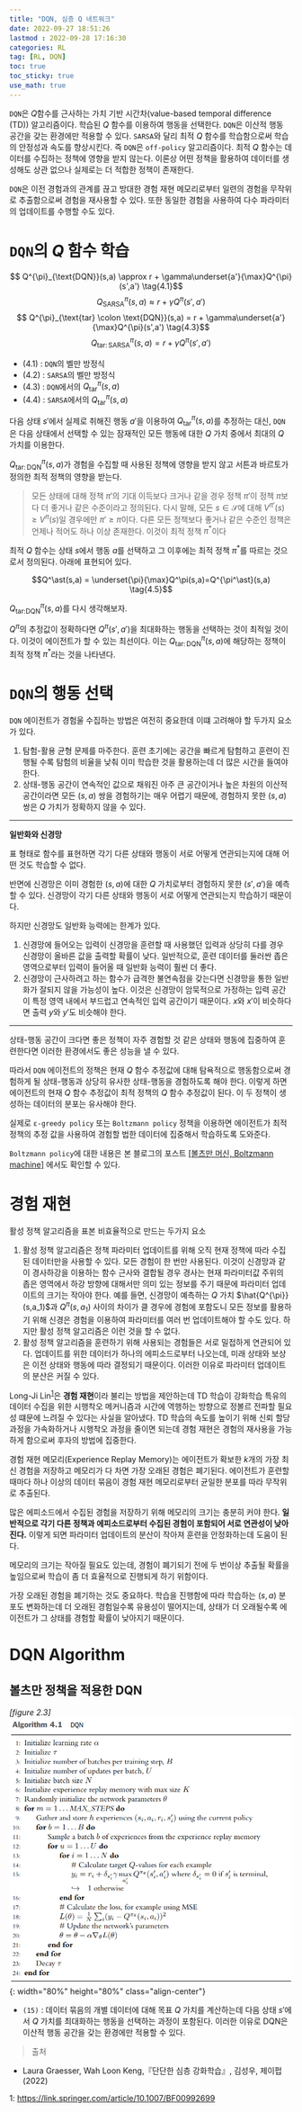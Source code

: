 ```yaml
---
title: "DQN, 심층 Q 네트워크"
date: 2022-09-27 18:51:26
lastmod : 2022-09-28 17:16:30
categories: RL
tag: [RL, DQN]
toc: true
toc_sticky: true
use_math: true
---
```


`DQN`은 $Q$함수를 근사하는 가치 기반 시간차(value-based temporal difference (TD)) 알고리즘이다. 학습된 $Q$ 함수를 이용하여 행동을 선택한다. `DQN`은 이산적 행동 공간을 갖는 환경에만 적용할 수 있다. `SARSA`와 달리 최적 $Q$ 함수를 학습함으로써 학습의 안정성과 속도를 향상시킨다. 즉 `DQN`은 `off-policy` 알고리즘이다. 최적 $Q$ 함수는 데이터를 수집하는 정책에 영향을 받지 않는다. 이론상 어떤 정책을 활용하여 데이터를 생성해도 상관 없으나 실제로는 더 적합한 정책이 존재한다.

`DQN`은 이전 경험과의 관계를 끊고 방대한 경험 재현 메모리로부터 일련의 경험을 무작위로 추출함으로써 경험을 재사용할 수 있다. 또한 동일한 경험을 사용하여 다수 파라미터의 업데이트를 수행할 수도 있다.

# `DQN`의 $Q$ 함수 학습

$$ Q^{\pi}_{\text{DQN}}(s,a) \approx r + \gamma\underset{a'}{\max}Q^{\pi}(s',a') \tag{4.1}$$
$$ Q^{\pi}_{\text{SARSA}}(s,a) \approx r + \gamma Q^{\pi}(s',a') \tag{4.2}$$
$$ Q^{\pi}_{\text{tar} \colon \text{DQN}}(s,a) = r + \gamma\underset{a'}{\max}Q^{\pi}(s',a') \tag{4.3}$$
$$ Q^{\pi}_{\text{tar}\colon\text{SARSA}}(s,a) = r + \gamma Q^{\pi}(s',a') \tag{4.4}$$

* $(4.1)$ : `DQN`의 벨만 방정식
* $(4.2)$ : `SARSA`의 벨만 방정식
* $(4.3)$ : `DQN`에서의 $Q^{\pi}_{\text{tar}}(s,a)$
* $(4.4)$ : `SARSA`에서의 $Q^{\pi}_{\text{tar}}(s,a)$

다음 상태 $s'$에서 실제로 취해진 행동 $a'$을 이용하여 $Q^{\pi}_{\text{tar}}(s,a)$를 추정하는 대신, `DQN`은 다음 상태에서 선택할 수 있는 잠재적인 모든 행동에 대한 $Q$ 가치 중에서 최대의 $Q$ 가치를 이용한다.

$Q^{\pi}_{\text{tar} \colon \text{DQN}}(s,a)$가 경험을 수집할 때 사용된 정책에 영향을 받지 않고 서튼과 바르토가 정의한 최적 정책의 영향을 받는다.

> 모든 상태에 대해 정책 $\pi'$의 기대 이득보다 크거나 같을 경우 정책 $\pi'$이 정책 $\pi$보다 더 좋거나 같은 수준이라고 정의된다. 다시 말해, 모든 $s \in \mathcal{S}$에 대해 $V^{\pi'}(s) \ge V^{\pi}(s)$일 경우에만 $\pi' \ge \pi$이다. 다른 모든 정책보다 좋거나 같은 수준인 정책은 언제나 적어도 하나 이상 존재한다. 이것이 최적 정책 $\pi^\ast$이다

최적 $Q$ 함수는 상태 $s$에서 행동 $a$를 선택하고 그 이후에는 최적 정책 $\pi^\ast$를 따르는 것으로서 정의된다. 아래에 표현되어 있다.

$$Q^\ast(s,a) = \underset{\pi}{\max}Q^\pi(s,a)=Q^{\pi^\ast}(s,a) \tag{4.5}$$

${Q^{\pi}_{\text{tar:DQN}}(s,a)}$를 다시 생각해보자.

$Q^\pi$의 추정값이 정확하다면 $Q^\pi(s',a')$을 최대화하는 행동을 선택하는 것이 최적일 것이다. 이것이 에이전트가 할 수 있는 최선이다. 이는 $Q^{\pi}_{\text{tar} \colon \text{DQN}}(s,a)$에 해당하는 정책이 최적 정책 $\pi^\ast$라는 것을 나타낸다.

# `DQN`의 행동 선택

`DQN` 에이전트가 경험울 수집하는 방법은 여전히 중요한데 이떄 고려해야 할 두가지 요소가 있다.

1. 탐험-활용 균형 문제를 마주한다. 훈련 초기에는 공간을 빠르게 탐험하고 훈련이 진행될 수록 탐험의 비율을 낮춰 이미 학습한 것을 활용하는데 더 많은 시간을 들여야 한다.
2. 상태-행동 공간이 연속적인 값으로 채워진 아주 큰 공간이거나 높은 차원의 이산적 공간이라면 모든 $(s,a)$ 쌍을 경험하기는 매우 어렵기 때문에, 경험하지 못한 $(s,a)$ 쌍은 $Q$ 가치가 정확하지 않을 수 있다.

---

**일반화와 신경망**

표 형태로 함수를 표현하면 각기 다른 상태와 행동이 서로 어떻게 연관되는지에 대해 어떤 것도 학습할 수 없다.

반면에 신경망은 이미 경험한 $(s,a)$에 대한 $Q$ 가치로부터 경험하지 못한 $(s',a')$을 예측 할 수 있다. 신경망이 각기 다른 상태와 행동이 서로 어떻게 연관되는지 학습하기 때문이다.

하지만 신경망도 일반화 능력에는 한계가 있다.
1. 신경망에 들어오는 입력이 신경망을 훈련할 때 사용했던 입력과 상당히 다를 경우 신경망이 올바른 값을 출력할 확률이 낮다. 일반적으로, 훈련 데이터를 둘러싼 좁은 영역으로부터 입력이 들어올 때 일반화 능력이 훨씬 더 좋다.
2. 신경망이 근사하려고 하는 함수가 급격한 불연속점을 갖는다면 신경망을 통한 일반화가 잘되지 않을 가능성이 높다. 이것은 신경망이 암묵적으로 가정하는 입력 공간이 특정 영역 내에서 부드럽고 연속적인 입력 공간이기 때문이다. $x$와 $x'$이 비슷하다면 출력 $y$와 $y'$도 비슷해야 한다.

---

상태-행동 공간이 크다면 좋은 정책이 자주 경험할 것 같은 상태와 행동에 집중하여 훈련한다면 이러한 환경에서도 좋은 성능을 낼 수 있다.

따라서 `DQN` 에이전트의 정책은 현재 $Q$ 함수 추정값에 대해 탐욕적으로 행동함으로써 경험하게 될 상태-행동과 상당히 유사한 상태-행동을 경험하도록 해야 한다. 이렇게 하면 에이전트의 현재 $Q$ 함수 추정값이 최적 정책의 $Q$ 함수 추정값이 된다. 이 두 정책이 생성하는 데이터의 분포는 유사해야 한다.

실제로 `ε-greedy policy` 또는 `Boltzmann policy` 정책을 이용하면 에이전트가 최적 정책의 추정 값을 사용하여 경험할 법한 데이터에 집중해서 학습하도록 도와준다.

`Boltzmann policy`에 대한 내용은 본 블로그의 포스트 [[볼츠만 머신, Boltzmann machine]](https://helpingstar.github.io/dl/other_network/) 에서도 확인할 수 있다.

# 경험 재현

활성 정책 알고리즘을 표본 비효율적으로 만드는 두가지 요소

1. 활성 정책 알고리즘은 정책 파라미터 업데이트를 위해 오직 현재 정책에 따라 수집된 데이터만을 사용할 수 있다. 모든 경험이 한 번만 사용된다. 이것이 신경망과 같이 경사하강을 이용하는 함수 근사와 결합될 경우 경사는 현재 파라미터값 주위의 좁은 영역에서 하강 방향에 대해서만 의미 있는 정보를 주기 때문에 파라미터 업데이트의 크기는 작아야 한다. 예를 들면, 신경망이 예측하는 $Q$ 가치 $\hat{Q^{\pi}}(s,a_1)$과 $Q^\pi(s,a_1)$ 사이의 차이가 클 경우에 경험에 포함도니 모든 정보를 활용하기 위해 신경은 경험을 이용하여 파라미터를 여러 번 업데이트해야 할 수도 있다. 하지만 활성 정책 알고리즘은 이런 것을 할 수 없다.
2. 활성 정책 알고리즘을 훈련하기 위해 사용되는 경험들은 서로 밀접하게 연관되어 있다. 업데이트를 위한 데이터가 하나의 에피소드로부터 나오는데, 미래 상태와 보상은 이전 상태와 행동에 따라 결정되기 때문이다. 이러한 이유로 파라미터 업데이트의 분산은 커질 수 있다.

Long-Ji Lin<sup>[1](#footnote_1)</sup>은 **경험 재현**이라 불리는 방법을 제안하는데 TD 학습이 강화학습 특유의 데이터 수집을 위한 시행착오 메커니즘과 시간에 역행하는 방향으로 정볼르 전파할 필요성 떄문에 느려질 수 있다는 사실을 알아냈다. TD 학습의 속도를 높이기 위해 신뢰 할당 과정을 가속화하거나 시행착오 과정을 줄이면 되는데 경험 재현은 경험의 재사용을 가능하게 함으로써 후자의 방법에 집중한다.

경험 재현 메모리(Experience Replay Memory)는 에이전트가 확보한 $k$개의 가장 최신 경험을 저장하고 메모리가 다 차면 가장 오래된 경험은 폐기된다. 에이전트가 훈련할 때마다 하나 이상의 데이터 묶음이 경험 재현 메모리로부터 균일한 분포를 따라 무작위로 추출된다.

많은 에피소드에서 수집된 경험을 저장하기 위해 메모리의 크기는 충분히 커야 한다. **일반적으로 각기 다른 정책과 에피소드로부터 수집된 경험이 포함되어 서로 연관성이 낮아진다.** 이렇게 되면 파라미터 업데이트의 분산이 작아져 훈련을 안정화하는데 도움이 된다.

메모리의 크기는 작아질 필요도 있는데, 경험이 폐기되기 전에 두 번이상 추출될 확률을 높임으로써 학습이 좀 더 효율적으로 진행되게 하기 위함이다.

가장 오래된 경험을 폐기하는 것도 중요하다. 학습을 진행함에 따라 학습하는 $(s,a)$ 분포도 변화하는데 더 오래된 경험일수록 유용성이 떨어지는데, 상태가 더 오래될수록 에이전트가 그 상태를 경험할 확률이 낮아지기 때문이다.

# DQN Algorithm

## 볼츠만 정책을 적용한 DQN

*[figure 2.3]*
![fdrl_algorithm_4_1](../../assets/images/rl/fdrl_algorithm_4_1.png){: width="80%" height="80%" class="align-center"}

* `(15)` : 데이터 묶음의 개별 데이터에 대해 목표 $Q$ 가치를 계산하는데 다음 상태 $s'$에서 $Q$ 가치를 최대화하는 행동을 선택하는 과정이 포함된다. 이러한 이유로 DQN은 이산적 행동 공간을 갖는 환경에만 적용할 수 있다.

> 출처
 - Laura Graesser, Wah Loon Keng,『단단한 심층 강화학습』, 김성우, 제이펍(2022)

<a name="footnote_1">1</a>: https://link.springer.com/article/10.1007/BF00992699
